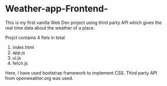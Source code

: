 # Weather-app-Frontend-
This is my first vanilla Web Dev project using third party API which gives the real time data about the weather of a place.

Projct contains 4 fiels in total
1. index.html
2. app.js
3. ui.js
4. fetch.js

Here, I have used bootstrap framework to implement CSS.
Third party API from openweather.org was used.
